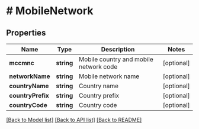 # # MobileNetwork

## Properties

Name | Type | Description | Notes
------------ | ------------- | ------------- | -------------
**mccmnc** | **string** | Mobile country and mobile network code | [optional]
**networkName** | **string** | Mobile network name | [optional]
**countryName** | **string** | Country name | [optional]
**countryPrefix** | **string** | Country prefix | [optional]
**countryCode** | **string** | Country code | [optional]

[[Back to Model list]](../../README.md#models) [[Back to API list]](../../README.md#endpoints) [[Back to README]](../../README.md)
